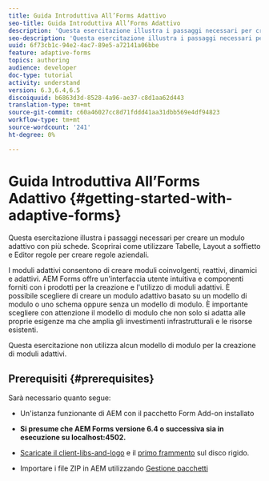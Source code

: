 ```yaml
---
title: Guida Introduttiva All’Forms Adattivo
seo-title: Guida Introduttiva All’Forms Adattivo
description: 'Questa esercitazione illustra i passaggi necessari per creare un modulo adattivo con più schede. Scoprirai come utilizzare Tabelle, Layout a soffietto e Editor regole per creare regole aziendali. '
seo-description: 'Questa esercitazione illustra i passaggi necessari per creare un modulo adattivo con più schede. Scoprirai come utilizzare Tabelle, Layout a soffietto e Editor regole per creare regole aziendali. '
uuid: 6f73cb1c-94e2-4ac7-89e5-a72141a06bbe
feature: adaptive-forms
topics: authoring
audience: developer
doc-type: tutorial
activity: understand
version: 6.3,6.4,6.5
discoiquuid: b6863d3d-8528-4a96-ae37-c8d1aa62d443
translation-type: tm+mt
source-git-commit: c60a46027cc8d71fddd41aa31dbb569e4df94823
workflow-type: tm+mt
source-wordcount: '241'
ht-degree: 0%

---
```



# Guida Introduttiva All’Forms Adattivo {#getting-started-with-adaptive-forms}

Questa esercitazione illustra i passaggi necessari per creare un modulo adattivo con più schede. Scoprirai come utilizzare Tabelle, Layout a soffietto e Editor regole per creare regole aziendali.

I moduli adattivi consentono di creare moduli coinvolgenti, reattivi, dinamici e adattivi.  AEM Forms offre un&#39;interfaccia utente intuitiva e componenti forniti con i prodotti per la creazione e l&#39;utilizzo di moduli adattivi. È possibile scegliere di creare un modulo adattivo basato su un modello di modulo o uno schema oppure senza un modello di modulo. È importante scegliere con attenzione il modello di modulo che non solo si adatta alle proprie esigenze ma che amplia gli investimenti infrastrutturali e le risorse esistenti.

Questa esercitazione non utilizza alcun modello di modulo per la creazione di moduli adattivi.

## Prerequisiti {#prerequisites}

Sarà necessario quanto segue:

* Un&#39;istanza funzionante di AEM con il pacchetto Form Add-on installato

* **Si presume che  AEM Forms versione 6.4 o successiva sia in esecuzione su localhost:4502.**

* [Scaricate il client-libs-and-logo](assets/client-libs-and-logo.zip) e il [primo frammento](assets/getting-started-fragment.zip) sul disco rigido.

* Importare i file ZIP in AEM utilizzando [Gestione pacchetti ](http://localhost:4502/crx/packmgr/index.jsp)


